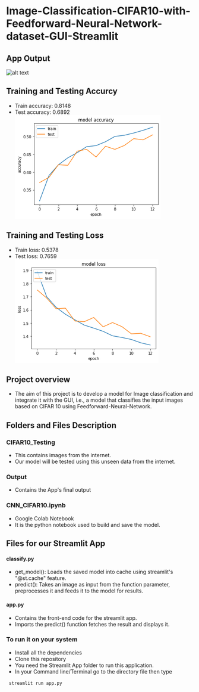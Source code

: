 # Image-Classification-CIFAR10-with-Feedforward-Neural-Network-dataset-GUI-Streamlit

## App Output
![alt text](Output/2173244_CIFAR10_DNN.gif)


## Training and Testing Accurcy
- Train accuracy: 0.8148
- Test accuracy: 0.6892 </br>
![alt text](https://github.com/Jeevan-Thukrul/Image-Classification-CIFAR10-with-Feedforward-Neural-Network-dataset-GUI-Streamlit/blob/master/Output/Accuracy.png)

## Training and Testing Loss
- Train loss: 0.5378
- Test loss: 0.7659 </br>
![alt text](https://github.com/Jeevan-Thukrul/Image-Classification-CIFAR10-with-Feedforward-Neural-Network-dataset-GUI-Streamlit/blob/master/Output/loss.png)

## Project overview
- The aim of this project is to develop a model for Image classification and integrate it with the GUI, 
i.e., a model that classifies the input images based on CIFAR 10 using Feedforward-Neural-Network.

## Folders and Files Description


### CIFAR10_Testing
- This contains images from the internet.
- Our model will be tested using this unseen data from the internet.

### Output
- Contains the App's final output 

### CNN_CIFAR10.ipynb
- Google Colab Notebook
- It is the python notebook used to build and save the model.

## Files for our Streamlit App

#### classify.py
- get_model(): Loads the saved model into cache using streamlit's "@st.cache" feature.
- predict(): Takes an image as input from the function parameter, preprocesses it and feeds it to the model for results.

#### app.py
- Contains the front-end code for the streamlit app.
- Imports the predict() function fetches the result and displays it.

### To run it on your system
- Install all the dependencies
- Clone this repository
- You need the Streamlit App folder to run this application.
- In your Command line/Terminal go to the directory file then type
 
```
 streamlit run app.py
```
